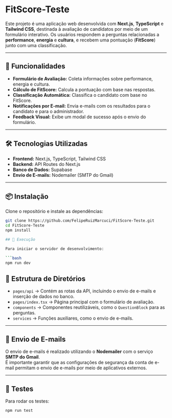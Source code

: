 # FitScore-Teste

Este projeto é uma aplicação web desenvolvida com **Next.js**, **TypeScript** e **Tailwind CSS**, destinada à avaliação de candidatos por meio de um formulário interativo. Os usuários respondem a perguntas relacionadas a **performance**, **energia** e **cultura**, e recebem uma pontuação (**FitScore**) junto com uma classificação.

---

## 🚀 Funcionalidades

- **Formulário de Avaliação:** Coleta informações sobre performance, energia e cultura.
- **Cálculo de FitScore:** Calcula a pontuação com base nas respostas.
- **Classificação Automática:** Classifica o candidato com base no FitScore.
- **Notificações por E-mail:** Envia e-mails com os resultados para o candidato e para o administrador.
- **Feedback Visual:** Exibe um modal de sucesso após o envio do formulário.

---

## 🛠 Tecnologias Utilizadas

- **Frontend:** Next.js, TypeScript, Tailwind CSS
- **Backend:** API Routes do Next.js
- **Banco de Dados:** Supabase
- **Envio de E-mails:** Nodemailer (SMTP do Gmail)

---

## 📦 Instalação

Clone o repositório e instale as dependências:

````bash
git clone https://github.com/FelipeRuizMarcuci/FitScore-Teste.git
cd FitScore-Teste
npm install

## 🚀 Execução

Para iniciar o servidor de desenvolvimento:

```bash
npm run dev
````

## 📄 Estrutura de Diretórios

- `pages/api` → Contém as rotas da API, incluindo o envio de e-mails e inserção de dados no banco.
- `pages/index.tsx` → Página principal com o formulário de avaliação.
- `components` → Componentes reutilizáveis, como o `QuestionBlock` para as perguntas.
- `services` → Funções auxiliares, como o envio de e-mails.

---

## 📧 Envio de E-mails

O envio de e-mails é realizado utilizando o **Nodemailer** com o serviço **SMTP do Gmail**.  
É importante garantir que as configurações de segurança da conta de e-mail permitam o envio de e-mails por meio de aplicativos externos.

---

## 🧪 Testes

Para rodar os testes:

```bash
npm run test

```
